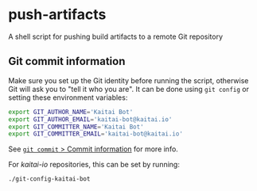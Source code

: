 # push-artifacts
A shell script for pushing build artifacts to a remote Git repository

## Git commit information

Make sure you set up the Git identity before running the script, otherwise
Git will ask you to "tell it who you are". It can be done using `git config`
or setting these environment variables:

```bash
export GIT_AUTHOR_NAME='Kaitai Bot'
export GIT_AUTHOR_EMAIL='kaitai-bot@kaitai.io'
export GIT_COMMITTER_NAME='Kaitai Bot'
export GIT_COMMITTER_EMAIL='kaitai-bot@kaitai.io'
```

See [`git commit` > Commit information](https://git-scm.com/docs/git-commit#_commit_information)
for more info.

For _kaitai-io_ repositories, this can be set by running:

```bash
./git-config-kaitai-bot
```
